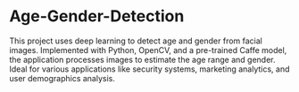 # Age-Gender-Detection
This project uses deep learning to detect age and gender from facial images. Implemented with Python, OpenCV, and a pre-trained Caffe model, the application processes images to estimate the age range and gender. Ideal for various applications like security systems, marketing analytics, and user demographics analysis.
